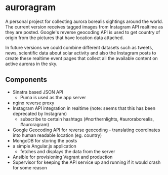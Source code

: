 auroragram
==========

A personal project for collecting aurora borealis sightings around the world. The current version receives tagged images from Instagram API realtime as they are posted. Google's reverse geocoding API is used to get country of origin from the pictures that have location data attached.

In future versions we could combine different datasets such as tweets, news, scientific data about solar activity and also the Instagram posts to create these realtime event pages that collect all the available content on active auroras in the sky.

## Components

* Sinatra based JSON API
  * Puma is used as the app server
* nginx reverse proxy
* Instagram API integration in realtime (note: seems that this has been deprecated by Instagram)
  * subscribe to certain hashtags (#northernlights, #auroraborealis, #auroragram)
* Google Geocoding API for reverse geocoding - translating coordinates into human readable location (eg. country)
* MongoDB for storing the posts
* a simple Angular.js application
  * fetches and displays the data from the server
* Ansible for provisioning Vagrant and production
* Supervisor for keeping the API service up and running if it would crash for some reason
